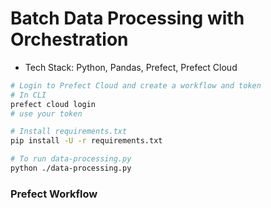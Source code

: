# Batch Data Processing with Orchestration

* Tech Stack: Python, Pandas, Prefect, Prefect Cloud

```sh
# Login to Prefect Cloud and create a workflow and token
# In CLI
prefect cloud login
# use your token

# Install requirements.txt
pip install -U -r requirements.txt

# To run data-processing.py
python ./data-processing.py
```

### Prefect Workflow
